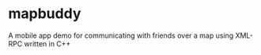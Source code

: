 # mapbuddy
A mobile app demo for communicating with friends over a map using XML-RPC written in C++
